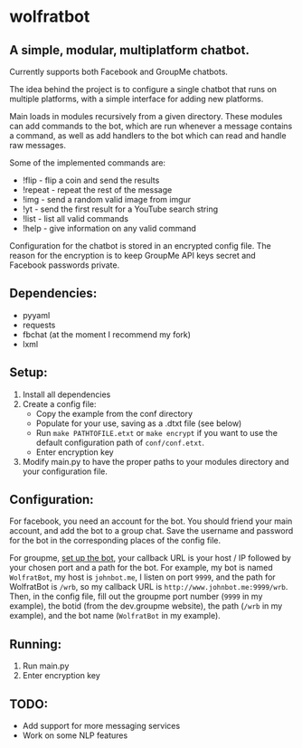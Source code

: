 wolfratbot
=========
A simple, modular, multiplatform chatbot.
---------

Currently supports both Facebook and GroupMe chatbots.

The idea behind the project is to configure a single chatbot that runs on multiple platforms,
with a simple interface for adding new platforms.  

Main loads in modules recursively from a given directory.
These modules can add commands to the bot, which are run whenever a message
contains a command, as well as add handlers to the bot which can read and handle
raw messages.  

Some of the implemented commands are:  
  - !flip     - flip a coin and send the results
  - !repeat   - repeat the rest of the message
  - !img      - send a random valid image from imgur
  - !yt       - send the first result for a YouTube search string
  - !list     - list all valid commands
  - !help     - give information on any valid command

Configuration for the chatbot is stored in an encrypted config file.
The reason for the encryption is to keep GroupMe API keys secret and
Facebook passwords private.

Dependencies:
---------
  - pyyaml  
  - requests  
  - fbchat (at the moment I recommend my fork)
  - lxml  

Setup:
--------
  1. Install all dependencies  
  2. Create a config file:  
     - Copy the example from the conf directory  
     - Populate for your use, saving as a .dtxt file (see below)  
     - Run `make PATHTOFILE.etxt` or `make encrypt` if you want to use the default configuration path of `conf/conf.etxt`.
     - Enter encryption key  
  3. Modify main.py to have the proper paths to your modules directory
and your configuration file.

Configuration:
---------
For facebook, you need an account for the bot. You should friend your main account,
and add the bot to a group chat.  Save the username and password for the bot in the
corresponding places of the config file.  

For groupme, [set up the bot](https://dev.groupme.com/bots), your callback URL is
your host / IP followed by your chosen port and a path for the bot. For example,
my bot is named `WolfratBot`, my host is `johnbot.me`, I listen on port `9999`, and
the path for WolfratBot is `/wrb`, so my callback URL is `http://www.johnbot.me:9999/wrb`.  
Then, in the config file, fill out the groupme port number (`9999` in my example),
the botid (from the dev.groupme website), the path (`/wrb` in my example), and
the bot name (`WolfratBot` in my example).

Running:
---------
  1. Run main.py  
  2. Enter encryption key  

TODO:
---------
  - Add support for more messaging services  
  - Work on some NLP features  

